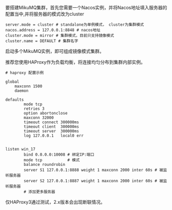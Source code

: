 要搭建MikuMQ集群，首先您需要一个Nacos实例，并将Nacos地址填入服务器的配置当中,并将服务器的模式改为cluster

```properties
server.mode = cluster # standalone为单例模式， cluster为集群模式
nacos.address = 127.0.0.1:8848 # nacos地址
cluster.mode = mirror # 集群模式，目前只支持镜像模式
cluster.name = DEFAULT # 集群名字
```

启动多个MikuMQ实例，即可组成镜像模式集群。

推荐您使用HAProxy作为负载均衡，将连接均匀分布到集群内部实例。

```config
# haproxy 配置示例

global
	maxconn 1500
	daemon
	
defaults
		mode tcp
		retries 3
		option abortonclose
		maxconn 32000
		timeout connect 300000ms
		timeout client  300000ms
		timeout server  300000ms
		log 127.0.0.1   local0 err


listen win_17
		bind 0.0.0.0:10008 # 绑定IP:端口
		mode tcp           # 模式
		balance roundrobin
		server S1 127.0.0.1:8888 weight 1 maxconn 2000 inter 60s # 被监听服务器
        server S2 127.0.0.1:8887 weight 1 maxconn 2000 inter 60s # 被监听服务器
        # 添加更多服务器
```

仅HAProxy3通过测试，2.x版本会出现断联情况。
